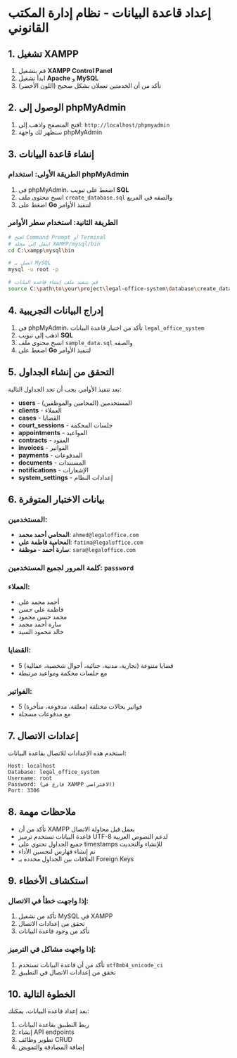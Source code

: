 # إعداد قاعدة البيانات - نظام إدارة المكتب القانوني

## 1. تشغيل XAMPP

1. قم بتشغيل **XAMPP Control Panel**
2. ابدأ تشغيل **Apache** و **MySQL**
3. تأكد من أن الخدمتين تعملان بشكل صحيح (اللون الأخضر)

## 2. الوصول إلى phpMyAdmin

1. افتح المتصفح واذهب إلى: `http://localhost/phpmyadmin`
2. ستظهر لك واجهة phpMyAdmin

## 3. إنشاء قاعدة البيانات

### الطريقة الأولى: استخدام phpMyAdmin
1. في phpMyAdmin، اضغط على تبويب **SQL**
2. انسخ محتوى ملف `create_database.sql` والصقه في المربع
3. اضغط على **Go** لتنفيذ الأوامر

### الطريقة الثانية: استخدام سطر الأوامر
```bash
# افتح Command Prompt أو Terminal
# انتقل إلى مجلد XAMPP/mysql/bin
cd C:\xampp\mysql\bin

# اتصل بـ MySQL
mysql -u root -p

# قم بتنفيذ ملف إنشاء قاعدة البيانات
source C:\path\to\your\project\legal-office-system\database\create_database.sql
```

## 4. إدراج البيانات التجريبية

1. في phpMyAdmin، تأكد من اختيار قاعدة البيانات `legal_office_system`
2. اذهب إلى تبويب **SQL**
3. انسخ محتوى ملف `sample_data.sql` والصقه
4. اضغط على **Go** لتنفيذ الأوامر

## 5. التحقق من إنشاء الجداول

بعد تنفيذ الأوامر، يجب أن تجد الجداول التالية:

- **users** - المستخدمين (المحامين والموظفين)
- **clients** - العملاء
- **cases** - القضايا
- **court_sessions** - جلسات المحكمة
- **appointments** - المواعيد
- **contracts** - العقود
- **invoices** - الفواتير
- **payments** - المدفوعات
- **documents** - المستندات
- **notifications** - الإشعارات
- **system_settings** - إعدادات النظام

## 6. بيانات الاختبار المتوفرة

### المستخدمين:
- **المحامي أحمد محمد**: `ahmed@legaloffice.com`
- **المحامية فاطمة علي**: `fatima@legaloffice.com`
- **سارة أحمد - موظفة**: `sara@legaloffice.com`

### كلمة المرور لجميع المستخدمين: `password`

### العملاء:
- أحمد محمد علي
- فاطمة علي حسن
- محمد حسن محمود
- سارة أحمد محمد
- خالد محمود السيد

### القضايا:
- 5 قضايا متنوعة (تجارية، مدنية، جنائية، أحوال شخصية، عمالية)
- مع جلسات محكمة ومواعيد مرتبطة

### الفواتير:
- 5 فواتير بحالات مختلفة (معلقة، مدفوعة، متأخرة)
- مع مدفوعات مسجلة

## 7. إعدادات الاتصال

استخدم هذه الإعدادات للاتصال بقاعدة البيانات:

```
Host: localhost
Database: legal_office_system
Username: root
Password: (فارغ في XAMPP الافتراضي)
Port: 3306
```

## 8. ملاحظات مهمة

- تأكد من أن XAMPP يعمل قبل محاولة الاتصال
- قاعدة البيانات تستخدم ترميز UTF-8 لدعم النصوص العربية
- جميع الجداول تحتوي على timestamps للإنشاء والتحديث
- تم إنشاء فهارس لتحسين الأداء
- العلاقات بين الجداول محددة بـ Foreign Keys

## 9. استكشاف الأخطاء

### إذا واجهت خطأ في الاتصال:
1. تأكد من تشغيل MySQL في XAMPP
2. تحقق من إعدادات الاتصال
3. تأكد من وجود قاعدة البيانات

### إذا واجهت مشاكل في الترميز:
1. تأكد من أن قاعدة البيانات تستخدم `utf8mb4_unicode_ci`
2. تحقق من إعدادات الاتصال في التطبيق

## 10. الخطوة التالية

بعد إعداد قاعدة البيانات، يمكنك:
1. ربط التطبيق بقاعدة البيانات
2. إنشاء API endpoints
3. تطوير وظائف CRUD
4. إضافة المصادقة والتفويض
